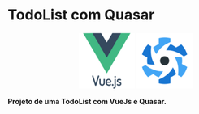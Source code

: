 # TodoList com Quasar

<p align="center">
    <img src="./img/vuejs.png" width="110"/> <img src="./img/quasar.png" width="110"/>
</p>


<b>Projeto de uma TodoList com VueJs e Quasar.</b>
